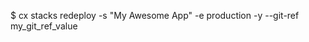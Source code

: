 <!-- layout:code post: stacks_examples -->


$ cx stacks redeploy -s "My Awesome App" -e production -y --git-ref my_git_ref_value

